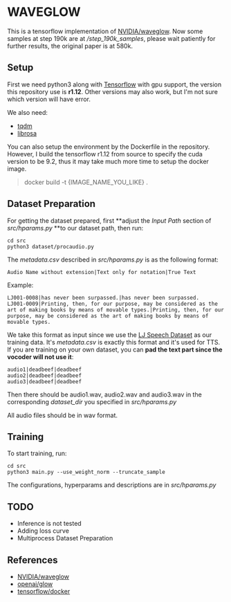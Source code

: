 # WAVEGLOW
This is a tensorflow implementation of [NVIDIA/waveglow](https://github.com/NVIDIA/waveglow).
Now some samples at step 190k are at */step_190k_samples*, please wait patiently for further results, the original paper is at 580k.

## Setup
First we need python3 along with [Tensorflow](https://github.com/tensorflow/tensorflow) with gpu support, the version this repository use is **r1.12**.
Other versions may also work, but I'm not sure which version will have error.

We also need:
 - [tqdm](https://github.com/tqdm/tqdm)
 - [librosa](https://github.com/librosa/librosa)

You can also setup the environment by the Dockerfile in the repository.
However, I build the tensorflow r1.12 from source to specify the cuda version to be 9.2, thus it may take much more time to setup the docker image.
> docker build -t {IMAGE\_NAME\_YOU\_LIKE} .

## Dataset Preparation
For getting the dataset prepared, first **adjust the *Input Path* section of *src/hparams.py* **to our dataset path, then run:
```
cd src
python3 dataset/procaudio.py
```
The *metadata.csv* described in *src/hparams.py* is as the following format:
```
Audio Name without extension|Text only for notation|True Text
```

Example:
```
LJ001-0008|has never been surpassed.|has never been surpassed.
LJ001-0009|Printing, then, for our purpose, may be considered as the art of making books by means of movable types.|Printing, then, for our purpose, may be considered as the art of making books by means of movable types.
```

We take this format as input since we use the [LJ Speech Dataset](https://keithito.com/LJ-Speech-Dataset/) as our training data.
It's *metadata.csv* is exactly this format and it's used for TTS.
If you are training on your own dataset, you can **pad the text part since the vocoder will not use it**:
```
audio1|deadbeef|deadbeef
audio2|deadbeef|deadbeef
audio3|deadbeef|deadbeef
```
Then there should be audio1.wav, audio2.wav and audio3.wav in the corresponding *dataset\_dir* you specified in *src/hparams.py*


All audio files should be in wav format.

## Training
To start training, run:
```
cd src
python3 main.py --use_weight_norm --truncate_sample
```

The configurations, hyperparams and descriptions are in *src/hparams.py*

## TODO
 - Inference is not tested
 - Adding loss curve
 - Multiprocess Dataset Preparation

## References
 - [NVIDIA/waveglow](https://github.com/NVIDIA/waveglow)
 - [openai/glow](https://github.com/openai/glow)
 - [tensorflow/docker](https://github.com/tensorflow/tensorflow/blob/master/tensorflow/tools/docker/Dockerfile.gpu)

